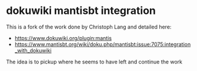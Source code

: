 # dokuwiki mantisbt integration

This is a fork of the work done by Christoph Lang and detailed here:

* https://www.dokuwiki.org/plugin:mantis
* https://www.mantisbt.org/wiki/doku.php/mantisbt:issue:7075:integration_with_dokuwiki

The idea is to pickup where he seems to have left and continue the work


